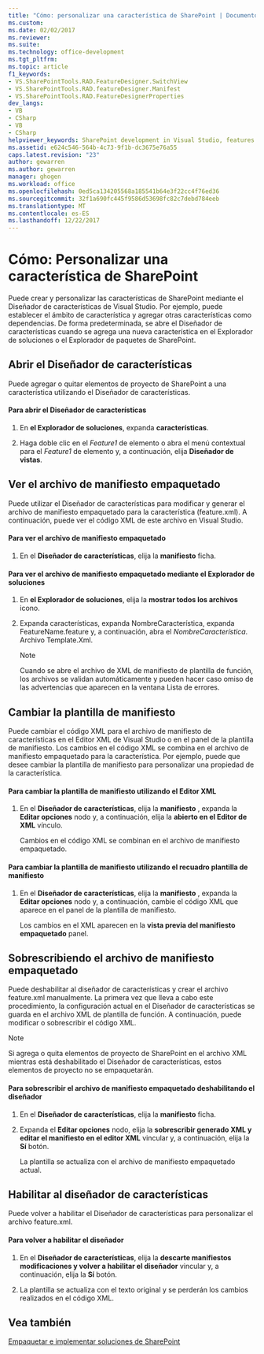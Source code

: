 ```yaml
---
title: "Cómo: personalizar una característica de SharePoint | Documentos de Microsoft"
ms.custom: 
ms.date: 02/02/2017
ms.reviewer: 
ms.suite: 
ms.technology: office-development
ms.tgt_pltfrm: 
ms.topic: article
f1_keywords:
- VS.SharePointTools.RAD.FeatureDesigner.SwitchView
- VS.SharePointTools.RAD.featureDesigner.Manifest
- VS.SharePointTools.RAD.FeatureDesignerProperties
dev_langs:
- VB
- CSharp
- VB
- CSharp
helpviewer_keywords: SharePoint development in Visual Studio, features
ms.assetid: e624c546-564b-4c73-9f1b-dc3675e76a55
caps.latest.revision: "23"
author: gewarren
ms.author: gewarren
manager: ghogen
ms.workload: office
ms.openlocfilehash: 0ed5ca134205568a185541b64e3f22cc4f76ed36
ms.sourcegitcommit: 32f1a690fc445f9586d53698fc82c7debd784eeb
ms.translationtype: MT
ms.contentlocale: es-ES
ms.lasthandoff: 12/22/2017
---
```

# <a name="how-to-customize-a-sharepoint-feature"></a>Cómo: Personalizar una característica de SharePoint
  Puede crear y personalizar las características de SharePoint mediante el Diseñador de características de Visual Studio. Por ejemplo, puede establecer el ámbito de característica y agregar otras características como dependencias. De forma predeterminada, se abre el Diseñador de características cuando se agrega una nueva característica en el Explorador de soluciones o el Explorador de paquetes de SharePoint.  
  
## <a name="opening-the-feature-designer"></a>Abrir el Diseñador de características  
 Puede agregar o quitar elementos de proyecto de SharePoint a una característica utilizando el Diseñador de características.  
  
#### <a name="to-open-the-feature-designer"></a>Para abrir el Diseñador de características  
  
1.  En **el Explorador de soluciones**, expanda **características**.  
  
2.  Haga doble clic en el *Feature1* de elemento o abra el menú contextual para el *Feature1* de elemento y, a continuación, elija **Diseñador de vistas**.  
  
## <a name="viewing-the-packaged-manifest-file"></a>Ver el archivo de manifiesto empaquetado  
 Puede utilizar el Diseñador de características para modificar y generar el archivo de manifiesto empaquetado para la característica (feature.xml). A continuación, puede ver el código XML de este archivo en Visual Studio.  
  
#### <a name="to-view-the-packaged-manifest-file"></a>Para ver el archivo de manifiesto empaquetado  
  
1.  En el **Diseñador de características**, elija la **manifiesto** ficha.  
  
#### <a name="to-view-the-packaged-manifest-file-by-using-solution-explorer"></a>Para ver el archivo de manifiesto empaquetado mediante el Explorador de soluciones  
  
1.  En **el Explorador de soluciones**, elija la **mostrar todos los archivos** icono.  
  
2.  Expanda características, expanda NombreCaracterística, expanda FeatureName.feature y, a continuación, abra el *NombreCaracterística*. Archivo Template.Xml.  
  
    > [!NOTE]  
    >  Cuando se abre el archivo de XML de manifiesto de plantilla de función, los archivos se validan automáticamente y pueden hacer caso omiso de las advertencias que aparecen en la ventana Lista de errores.  
  
## <a name="changing-the-manifest-template"></a>Cambiar la plantilla de manifiesto  
 Puede cambiar el código XML para el archivo de manifiesto de características en el Editor XML de Visual Studio o en el panel de la plantilla de manifiesto. Los cambios en el código XML se combina en el archivo de manifiesto empaquetado para la característica. Por ejemplo, puede que desee cambiar la plantilla de manifiesto para personalizar una propiedad de la característica.  
  
#### <a name="to-change-the-manifest-template-by-using-the-xml-editor"></a>Para cambiar la plantilla de manifiesto utilizando el Editor XML  
  
1.  En el **Diseñador de características**, elija la **manifiesto** , expanda la **Editar opciones** nodo y, a continuación, elija la **abierto en el Editor de XML** vínculo.  
  
     Cambios en el código XML se combinan en el archivo de manifiesto empaquetado.  
  
#### <a name="to-change-the-manifest-template-by-using-the-manifest-template-pane"></a>Para cambiar la plantilla de manifiesto utilizando el recuadro plantilla de manifiesto  
  
1.  En el **Diseñador de características**, elija la **manifiesto** , expanda la **Editar opciones** nodo y, a continuación, cambie el código XML que aparece en el panel de la plantilla de manifiesto.  
  
     Los cambios en el XML aparecen en la **vista previa del manifiesto empaquetado** panel.  
  
## <a name="overwriting-the-packaged-manifest-file"></a>Sobrescribiendo el archivo de manifiesto empaquetado  
 Puede deshabilitar al diseñador de características y crear el archivo feature.xml manualmente. La primera vez que lleva a cabo este procedimiento, la configuración actual en el Diseñador de características se guarda en el archivo XML de plantilla de función. A continuación, puede modificar o sobrescribir el código XML.  
  
> [!NOTE]  
>  Si agrega o quita elementos de proyecto de SharePoint en el archivo XML mientras está deshabilitado el Diseñador de características, estos elementos de proyecto no se empaquetarán.  
  
#### <a name="to-overwrite-packaged-manifest-file-by-disabling-the-designer"></a>Para sobrescribir el archivo de manifiesto empaquetado deshabilitando el diseñador  
  
1.  En el **Diseñador de características**, elija la **manifiesto** ficha.  
  
2.  Expanda el **Editar opciones** nodo, elija la **sobrescribir generado XML y editar el manifiesto en el editor XML** vincular y, a continuación, elija la **Sí** botón.  
  
     La plantilla se actualiza con el archivo de manifiesto empaquetado actual.  
  
## <a name="enabling-the-feature-designer"></a>Habilitar al diseñador de características  
 Puede volver a habilitar el Diseñador de características para personalizar el archivo feature.xml.  
  
#### <a name="to-re-enable-the-designer"></a>Para volver a habilitar el diseñador  
  
1.  En el **Diseñador de características**, elija la **descarte manifiestos modificaciones y volver a habilitar el diseñador** vincular y, a continuación, elija la **Sí** botón.  
  
2.  La plantilla se actualiza con el texto original y se perderán los cambios realizados en el código XML.  
  
## <a name="see-also"></a>Vea también  
 [Empaquetar e implementar soluciones de SharePoint](../sharepoint/packaging-and-deploying-sharepoint-solutions.md)  
  
  